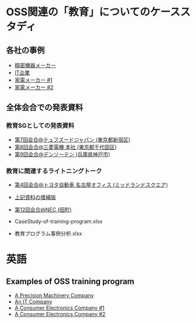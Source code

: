# OSS関連の「教育」についてのケーススタディ

## 各社の事例
* [精密機器メーカー](OSS-Training-Program-1.md)
* [IT企業](OSS-Training-Program-2.md)
* [家電メーカー #1](OSS-Training-Program-3.md)
* [家電メーカー #2](OSS-Training-Program-4.md)


## 全体会合での発表資料
### 教育SGとしての発表資料
* [第7回会合@テュフズードジャパン (東京都新宿区)](OpenChainJWG_Education_20191205.pptx)
* [第8回会合@三菱電機 本社 (東京都千代田区)](OpenChainJWG_Education_20190228.pptx)
* [第9回会合@デンソーテン (兵庫県神戸市)](OpenChainJWG_Education_20190418.pptx)

### 教育に関連するライトニングトーク
* [第4回会合@トヨタ自動車 名古屋オフィス (ミッドランドスクエア)](openchainjwg_education_lt_20180613.pdf)
* [上記資料の増補版](OpenChainJWG_Education(LT)_20180830.pptx)
* [第12回会合@NEC (田町)](openchainjwg_activity-stepup_lt_20191218_jpen_.pdf)

* CaseStudy-of-training-program.xlsx
* 教育プログラム事例分析.xlsx

# 英語

## Examples of OSS training program
* [A Precision Machinery Company](OSS-Training-Program-1.md)
* [An IT Company](OSS-Training-Program-2.md)
* [A Consumer Electronics Company #1](OSS-Training-Program-3.md)
* [A Consumer Electronics Company #2](OSS-Training-Program-4.md)

